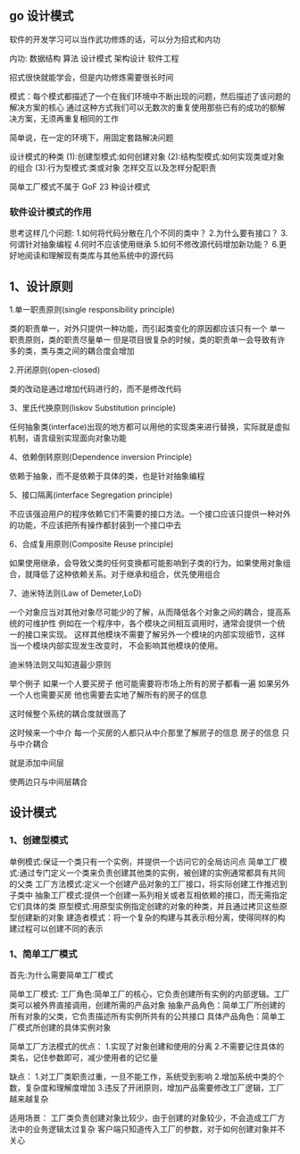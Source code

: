 ## go 设计模式

软件的开发学习可以当作武功修炼的话，可以分为招式和内功

内功:
数据结构
算法
设计模式
架构设计
软件工程

招式很快就能学会，但是内功修炼需要很长时间

模式：每个模式都描述了一个在我们环境中不断出现的问题，然后描述了该问题的解决方案的核心
通过这种方式我们可以无数次的重复使用那些已有的成功的额解决方案，无须再重复相同的工作

简单说，在一定的环境下，用固定套路解决问题

设计模式的种类
(1):创建型模式:如何创建对象
(2):结构型模式:如何实现类或对象的组合
(3):行为型模式:类或对象 怎样交互以及怎样分配职责

简单工厂模式不属于 GoF 23 种设计模式

### 软件设计模式的作用

思考这样几个问题: 1.如何将代码分散在几个不同的类中？ 2.为什么要有接口？ 3.何谓针对抽象编程 4.何时不应该使用继承 5.如何不修改源代码增加新功能？ 6.更好地阅读和理解现有类库与其他系统中的源代码

## 1、设计原则

1.单一职责原则(single responsibility principle)

类的职责单一，对外只提供一种功能，而引起类变化的原因都应该只有一个
单一职责原则，类的职责尽量单一
但是项目很复杂的时候，类的职责单一会导致有许多的类，类与类之间的耦合度会增加

2.开闭原则(open-closed)

类的改动是通过增加代码进行的，而不是修改代码

3、里氏代换原则(liskov Substitution principle)

任何抽象类(interface)出现的地方都可以用他的实现类来进行替换，实际就是虚拟机制，语言级别实现面向对象功能

4、依赖倒转原则(Dependence inversion Principle)

依赖于抽象，而不是依赖于具体的类，也是针对抽象编程

5、接口隔离(interface Segregation principle)

不应该强迫用户的程序依赖它们不需要的接口方法。一个接口应该只提供一种对外的功能，不应该把所有操作都封装到一个接口中去

6、合成复用原则(Composite Reuse principle)

如果使用继承，会导致父类的任何变换都可能影响到子类的行为。如果使用对象组合，就降低了这种依赖关系。对于继承和组合，优先使用组合

7、迪米特法则(Law of Demeter,LoD)

一个对象应当对其他对象尽可能少的了解，从而降低各个对象之间的耦合，提高系统的可维护性
例如在一个程序中，各个模块之间相互调用时，通常会提供一个统一的接口来实现。
这样其他模块不需要了解另外一个模块的内部实现细节，这样当一个模块内部实现发生改变时，
不会影响其他模块的使用。

迪米特法则又叫知道最少原则

举个例子 如果一个人要买房子
他可能需要将市场上所有的房子都看一遍
如果另外一个人也需要买房 他也需要去实地了解所有的房子的信息

这时候整个系统的耦合度就很高了

这时候来一个中介 每一个买房的人都只从中介那里了解房子的信息
房子的信息 只与中介耦合

就是添加中间层

使两边只与中间层耦合

## 设计模式

### 1、创建型模式

单例模式:保证一个类只有一个实例，并提供一个访问它的全局访问点
简单工厂模式:通过专门定义一个类来负责创建其他类的实例，被创建的实例通常都具有共同的父类
工厂方法模式:定义一个创建产品对象的工厂接口，将实际创建工作推迟到子类中
抽象工厂模式:提供一个创建一系列相关或者互相依赖的接口，而无需指定它们具体的类
原型模式:用原型实例指定创建的对象的种类，并且通过拷贝这些原型创建新的对象
建造者模式：将一个复杂的构建与其表示相分离，使得同样的构建过程可以创建不同的表示

### 1、简单工厂模式

首先:为什么需要简单工厂模式

简单工厂模式:
工厂角色:简单工厂的核心，它负责创建所有实例的内部逻辑。工厂类可以被外界直接调用，创建所需的产品对象
抽象产品角色：简单工厂所创建的所有对象的父类，它负责描述所有实例所共有的公共接口
具体产品角色：简单工厂模式所创建的具体实例对象

简单工厂方法模式的优点： 1.实现了对象创建和使用的分离 2.不需要记住具体的类名，记住参数即可，减少使用者的记忆量

缺点： 1.对工厂类职责过重，一旦不能工作，系统受到影响 2.增加系统中类的个数，复杂度和理解度增加 3.违反了开闭原则，增加产品需要修改工厂逻辑，工厂越来越复杂

适用场景：
工厂类负责创建对象比较少，由于创建的对象较少，不会造成工厂方法中的业务逻辑太过复杂
客户端只知道传入工厂的参数，对于如何创建对象并不关心
